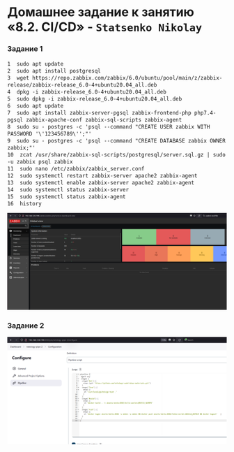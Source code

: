 # Домашнее задание к занятию «8.2. CI/CD» - `Statsenko Nikolay`

### Задание 1

```
1  sudo apt update
2  sudo apt install postgresql
3  wget https://repo.zabbix.com/zabbix/6.0/ubuntu/pool/main/z/zabbix-release/zabbix-release_6.0-4+ubuntu20.04_all.deb
4  dpkg -i zabbix-release_6.0-4+ubuntu20.04_all.deb
5  sudo dpkg -i zabbix-release_6.0-4+ubuntu20.04_all.deb
6  sudo apt update
7  sudo apt install zabbix-server-pgsql zabbix-frontend-php php7.4-pgsql zabbix-apache-conf zabbix-sql-scripts zabbix-agent
8  sudo su - postgres -c 'psql --command "CREATE USER zabbix WITH PASSWORD '\'123456789\'';"'
9  sudo su - postgres -c 'psql --command "CREATE DATABASE zabbix OWNER zabbix;"'
10  zcat /usr/share/zabbix-sql-scripts/postgresql/server.sql.gz | sudo -u zabbix psql zabbix
11  sudo nano /etc/zabbix/zabbix_server.conf
12  sudo systemctl restart zabbix-server apache2 zabbix-agent
13  sudo systemctl enable zabbix-server apache2 zabbix-agent
14  sudo systemctl status zabbix-server
15  sudo systemctl status zabbix-agent
16  history
```
![Zabbix-Adm](https://raw.githubusercontent.com/Pookson/sys-pattern-homework/main/img/zabbix_adm.png)

### Задание 2

![Jenkins pipeline config1](https://raw.githubusercontent.com/Pookson/sys-pattern-homework/main/img/jenkins_task2.png)
